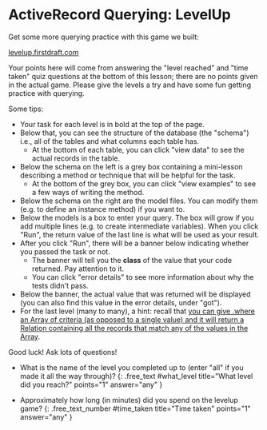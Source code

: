 # ActiveRecord Querying: LevelUp

Get some more querying practice with this game we built:

[levelup.firstdraft.com](https://levelup.firstdraft.com/)

Your points here will come from answering the "level reached" and "time taken" quiz questions at the bottom of this lesson; there are no points given in the actual game. Please give the levels a try and have some fun getting practice with querying.

Some tips:

- Your task for each level is in bold at the top of the page.
- Below that, you can see the structure of the database (the "schema") i.e., all of the tables and what columns each table has.
  - At the bottom of each table, you can click "view data" to see the actual records in the table.
- Below the schema on the left is a grey box containing a mini-lesson describing a method or technique that will be helpful for the task.
  - At the bottom of the grey box, you can click "view examples" to see a few ways of writing the method.
- Below the schema on the right are the model files. You can modify them (e.g. to define an instance method) if you want to.
- Below the models is a box to enter your query. The box will grow if you add multiple lines (e.g. to create intermediate variables). When you click "Run", the  return value of the last line is what will be used as your result.
- After you click "Run", there will be a banner below indicating whether you passed the task or not.
  - The banner will tell you the **class** of the value that your code returned. Pay attention to it.
  - You can click "error details" to see more information about why the tests didn't pass.
- Below the banner, the actual value that was returned will be displayed (you can also find this value in the error details, under "got").
- For the last level (many to many), a hint: recall that [you can give .where an Array of criteria (as opposed to a single value) and it will return a Relation containing all the records that match any of the values in the Array](https://learn.firstdraft.com/lessons/130-contact-book-first-database#using-where-with-an-array-of-criteria).

Good luck! Ask lots of questions!

- What is the name of the level you completed up to (enter "all" if you made it all the way through)?
{: .free_text #what_level title="What level did you reach?" points="1" answer="any" }

- Approximately how long (in minutes) did you spend on the levelup game?
{: .free_text_number #time_taken title="Time taken" points="1" answer="any" }


